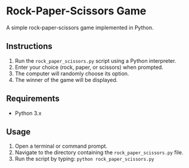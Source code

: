 # Rock-Paper-Scissors Game

A simple rock-paper-scissors game implemented in Python.

## Instructions

1. Run the `rock_paper_scissors.py` script using a Python interpreter.
2. Enter your choice (rock, paper, or scissors) when prompted.
3. The computer will randomly choose its option.
4. The winner of the game will be displayed.

## Requirements

- Python 3.x

## Usage

1. Open a terminal or command prompt.
2. Navigate to the directory containing the `rock_paper_scissors.py` file.
3. Run the script by typing: `python rock_paper_scissors.py`


